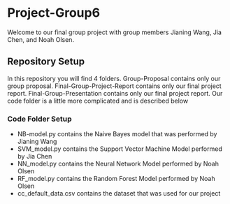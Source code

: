 # Project-Group6

Welcome to our final group project with group members Jianing Wang, Jia Chen, and Noah Olsen.

## Repository Setup
In this repository you will find 4 folders. Group-Proposal contains only our group proposal. Final-Group-Project-Report contains only our final project report.  Final-Group-Presentation contains only our final project report. Our code folder is a little more complicated and is described below

### Code Folder Setup
* NB-model.py contains the Naive Bayes model that was performed by Jianing Wang
* SVM_model.py contains the Support Vector Machine Model performed by Jia Chen
* NN_model.py contains the Neural Network Model performed by Noah Olsen
* RF_model.py contains the Random Forest Model performed by Noah Olsen
* cc_default_data.csv contains the dataset that was used for our project
